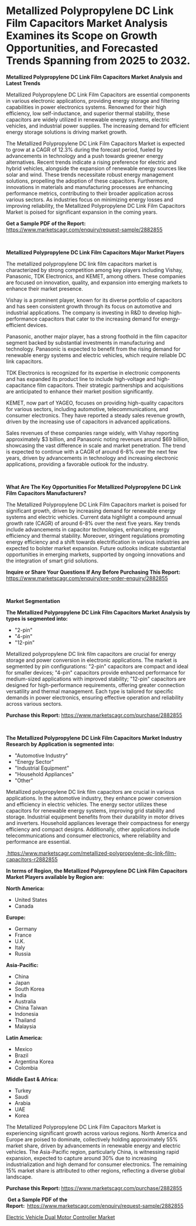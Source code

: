 <p><h1>Metallized Polypropylene DC Link Film Capacitors Market Analysis Examines its Scope on Growth Opportunities, and Forecasted Trends Spanning from 2025 to 2032.</h1></p><p><strong>Metallized Polypropylene DC Link Film Capacitors Market Analysis and Latest Trends</strong></p>
<p><p>Metallized Polypropylene DC Link Film Capacitors are essential components in various electronic applications, providing energy storage and filtering capabilities in power electronics systems. Renowned for their high efficiency, low self-inductance, and superior thermal stability, these capacitors are widely utilized in renewable energy systems, electric vehicles, and industrial power supplies. The increasing demand for efficient energy storage solutions is driving market growth.</p><p>The Metallized Polypropylene DC Link Film Capacitors Market is expected to grow at a CAGR of 12.3% during the forecast period, fueled by advancements in technology and a push towards greener energy alternatives. Recent trends indicate a rising preference for electric and hybrid vehicles, alongside the expansion of renewable energy sources like solar and wind. These trends necessitate robust energy management solutions, propelling the adoption of these capacitors. Furthermore, innovations in materials and manufacturing processes are enhancing performance metrics, contributing to their broader application across various sectors. As industries focus on minimizing energy losses and improving reliability, the Metallized Polypropylene DC Link Film Capacitors Market is poised for significant expansion in the coming years.</p></p>
<p><strong>Get a Sample PDF of the Report:&nbsp;</strong> <a href="https://www.marketscagr.com/enquiry/request-sample/2882855?utm_campaign=2095&utm_medium=2&utm_source=Github&utm_content=ia&utm_term=13032025&utm_id=metallized-polypropylene-dc-link-film-capacitors">https://www.marketscagr.com/enquiry/request-sample/2882855</a></p>
<p>&nbsp;</p>
<p><strong>Metallized Polypropylene DC Link Film Capacitors Major Market Players</strong></p>
<p><p>The metallized polypropylene DC link film capacitors market is characterized by strong competition among key players including Vishay, Panasonic, TDK Electronics, and KEMET, among others. These companies are focused on innovation, quality, and expansion into emerging markets to enhance their market presence.</p><p>Vishay is a prominent player, known for its diverse portfolio of capacitors and has seen consistent growth through its focus on automotive and industrial applications. The company is investing in R&D to develop high-performance capacitors that cater to the increasing demand for energy-efficient devices. </p><p>Panasonic, another major player, has a strong foothold in the film capacitor segment backed by substantial investments in manufacturing and technology. Panasonic is expected to benefit from the rising demand for renewable energy systems and electric vehicles, which require reliable DC link capacitors.</p><p>TDK Electronics is recognized for its expertise in electronic components and has expanded its product line to include high-voltage and high-capacitance film capacitors. Their strategic partnerships and acquisitions are anticipated to enhance their market position significantly.</p><p>KEMET, now part of YAGEO, focuses on providing high-quality capacitors for various sectors, including automotive, telecommunications, and consumer electronics. They have reported a steady sales revenue growth, driven by the increasing use of capacitors in advanced applications.</p><p>Sales revenues of these companies range widely, with Vishay reporting approximately $3 billion, and Panasonic noting revenues around $69 billion, showcasing the vast difference in scale and market penetration. The trend is expected to continue with a CAGR of around 6-8% over the next few years, driven by advancements in technology and increasing electronic applications, providing a favorable outlook for the industry.</p></p>
<p>&nbsp;</p>
<p><strong>What Are The Key Opportunities For Metallized Polypropylene DC Link Film Capacitors Manufacturers?</strong></p>
<p><p>The Metallized Polypropylene DC Link Film Capacitors market is poised for significant growth, driven by increasing demand for renewable energy systems and electric vehicles. Current data highlight a compound annual growth rate (CAGR) of around 6-8% over the next five years. Key trends include advancements in capacitor technologies, enhancing energy efficiency and thermal stability. Moreover, stringent regulations promoting energy efficiency and a shift towards electrification in various industries are expected to bolster market expansion. Future outlooks indicate substantial opportunities in emerging markets, supported by ongoing innovations and the integration of smart grid solutions.</p></p>
<p><strong>Inquire or Share Your Questions If Any Before Purchasing This Report:</strong> <a href="https://www.marketscagr.com/enquiry/pre-order-enquiry/2882855?utm_campaign=2095&utm_medium=2&utm_source=Github&utm_content=ia&utm_term=13032025&utm_id=metallized-polypropylene-dc-link-film-capacitors">https://www.marketscagr.com/enquiry/pre-order-enquiry/2882855</a></p>
<p>&nbsp;</p>
<p><strong>Market Segmentation</strong></p>
<p><strong>The Metallized Polypropylene DC Link Film Capacitors Market Analysis by types is segmented into:</strong></p>
<p><ul><li>"2-pin"</li><li>"4-pin"</li><li>"12-pin"</li></ul></p>
<p><p>Metallized polypropylene DC link film capacitors are crucial for energy storage and power conversion in electronic applications. The market is segmented by pin configurations: "2-pin" capacitors are compact and ideal for smaller devices; "4-pin" capacitors provide enhanced performance for medium-sized applications with improved stability; "12-pin" capacitors are designed for high-performance requirements, offering greater connection versatility and thermal management. Each type is tailored for specific demands in power electronics, ensuring effective operation and reliability across various sectors.</p></p>
<p><strong>Purchase this Report:&nbsp;</strong><a href="https://www.marketscagr.com/purchase/2882855?utm_campaign=2095&utm_medium=2&utm_source=Github&utm_content=ia&utm_term=13032025&utm_id=metallized-polypropylene-dc-link-film-capacitors">https://www.marketscagr.com/purchase/2882855</a></p>
<p>&nbsp;</p>
<p><strong>The Metallized Polypropylene DC Link Film Capacitors Market Industry Research by Application is segmented into:</strong></p>
<p><ul><li>"Automotive Industry"</li><li>"Energy Sector"</li><li>"Industrial Equipment"</li><li>"Household Appliances"</li><li>"Other"</li></ul></p>
<p><p>Metallized polypropylene DC link film capacitors are crucial in various applications. In the automotive industry, they enhance power conversion and efficiency in electric vehicles. The energy sector utilizes these capacitors for renewable energy systems, improving grid stability and storage. Industrial equipment benefits from their durability in motor drives and inverters. Household appliances leverage their compactness for energy efficiency and compact designs. Additionally, other applications include telecommunications and consumer electronics, where reliability and performance are essential.</p></p>
<p><a href="https://www.marketscagr.com/metallized-polypropylene-dc-link-film-capacitors-r2882855?utm_campaign=2095&utm_medium=2&utm_source=Github&utm_content=ia&utm_term=13032025&utm_id=metallized-polypropylene-dc-link-film-capacitors">&nbsp;https://www.marketscagr.com/metallized-polypropylene-dc-link-film-capacitors-r2882855</a></p>
<p><strong>In terms of Region, the Metallized Polypropylene DC Link Film Capacitors Market Players available by Region are:</strong></p>
<p>
    <p> <strong> North America: </strong>
        <ul>
            <li>United States</li>
            <li>Canada</li>
        </ul>
        </p> 
    <p> <strong> Europe: </strong>
        <ul>
            <li>Germany</li>
            <li>France</li>
            <li>U.K.</li>
            <li>Italy</li>
            <li>Russia</li>
        </ul>
        </p> 
    <p> <strong> Asia-Pacific: </strong>
        <ul>
            <li>China</li>
            <li>Japan</li>
            <li>South Korea</li>
            <li>India</li>
            <li>Australia</li>
            <li>China Taiwan</li>
            <li>Indonesia</li>
            <li>Thailand</li>
            <li>Malaysia</li>
        </ul>
        </p> 
    <p> <strong> Latin America: </strong>
        <ul>
            <li>Mexico</li>
            <li>Brazil</li>
            <li>Argentina Korea</li>
            <li>Colombia</li>
        </ul>
        </p> 
    <p> <strong> Middle East & Africa: </strong>
        <ul>
            <li>Turkey</li>
            <li>Saudi</li>
            <li>Arabia</li>
            <li>UAE</li>
            <li>Korea</li>
        </ul>
    </p>
    </p>
<p><p>The Metallized Polypropylene DC Link Film Capacitors Market is experiencing significant growth across various regions. North America and Europe are poised to dominate, collectively holding approximately 55% market share, driven by advancements in renewable energy and electric vehicles. The Asia-Pacific region, particularly China, is witnessing rapid expansion, expected to capture around 30% due to increasing industrialization and high demand for consumer electronics. The remaining 15% market share is attributed to other regions, reflecting a diverse global landscape.</p></p>
<p><strong>Purchase this Report: </strong><a href="https://www.marketscagr.com/purchase/2882855?utm_campaign=2095&utm_medium=2&utm_source=Github&utm_content=ia&utm_term=13032025&utm_id=metallized-polypropylene-dc-link-film-capacitors">https://www.marketscagr.com/purchase/2882855</a></p>
<p>&nbsp;<strong>Get a Sample PDF of the Report:&nbsp;&nbsp;</strong><a href="https://www.marketscagr.com/enquiry/request-sample/2882855?utm_campaign=2095&utm_medium=2&utm_source=Github&utm_content=ia&utm_term=13032025&utm_id=metallized-polypropylene-dc-link-film-capacitors">https://www.marketscagr.com/enquiry/request-sample/2882855</a></p>
<p><strong></strong></p>
<p><p><a href="https://github.com/mauripalmi/Market-Research-Report-List-6/blob/main/electric-vehicle-dual-motor-controller-market.md?utm_campaign=2095&utm_medium=2&utm_source=Github&utm_content=ia&utm_term=13032025&utm_id=metallized-polypropylene-dc-link-film-capacitors">Electric Vehicle Dual Motor Controller Market</a></p></p>